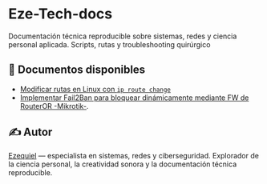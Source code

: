 # Eze-Tech-docs
Documentación técnica reproducible sobre sistemas, redes y ciencia personal aplicada. Scripts, rutas y troubleshooting quirúrgico
## 📄 Documentos disponibles

- [Modificar rutas en Linux con `ip route change`](docs/ip-route-change.md)
- [Implementar Fail2Ban para bloquear dinámicamente mediante FW de RouterOR -Mikrotik-](docs/routeros_Fail2ban-API.md).

## ✍️ Autor

[Ezequiel](https://github.com/aezequielf) — especialista en sistemas, redes y ciberseguridad. Explorador de la ciencia personal, la creatividad sonora y la documentación técnica reproducible.
